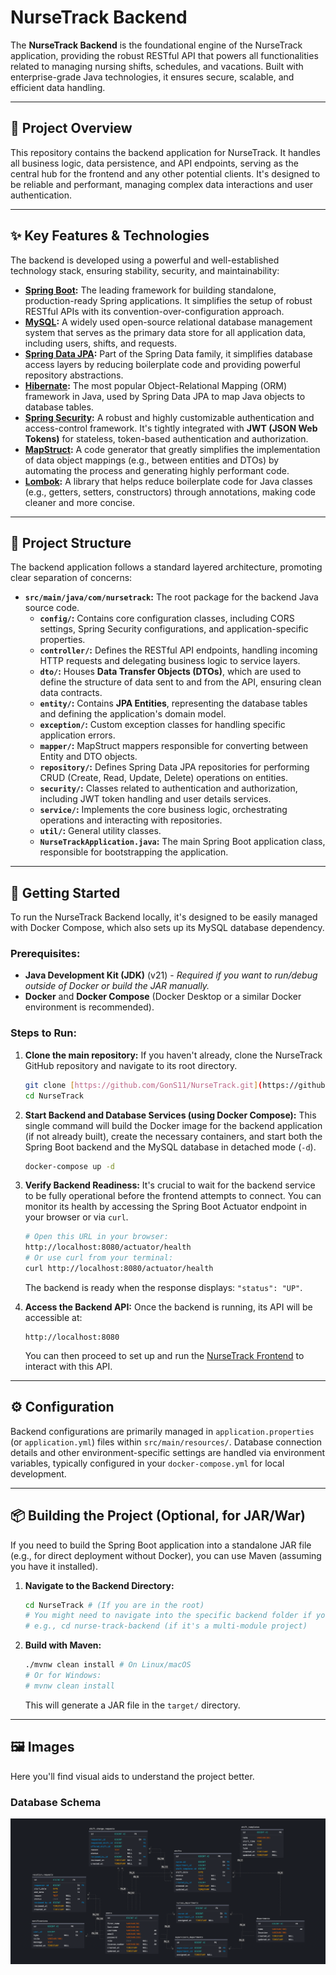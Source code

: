 # NurseTrack Backend

The **NurseTrack Backend** is the foundational engine of the NurseTrack application, providing the robust RESTful API that powers all functionalities related to managing nursing shifts, schedules, and vacations. Built with enterprise-grade Java technologies, it ensures secure, scalable, and efficient data handling.

---

## 🚀 **Project Overview**

This repository contains the backend application for NurseTrack. It handles all business logic, data persistence, and API endpoints, serving as the central hub for the frontend and any other potential clients. It's designed to be reliable and performant, managing complex data interactions and user authentication.

---

## ✨ **Key Features & Technologies**

The backend is developed using a powerful and well-established technology stack, ensuring stability, security, and maintainability:

-   **[Spring Boot](https://spring.io/projects/spring-boot):** The leading framework for building standalone, production-ready Spring applications. It simplifies the setup of robust RESTful APIs with its convention-over-configuration approach.
-   **[MySQL](https://www.mysql.com/):** A widely used open-source relational database management system that serves as the primary data store for all application data, including users, shifts, and requests.
-   **[Spring Data JPA](https://spring.io/projects/spring-data-jpa):** Part of the Spring Data family, it simplifies database access layers by reducing boilerplate code and providing powerful repository abstractions.
-   **[Hibernate](https://hibernate.org/):** The most popular Object-Relational Mapping (ORM) framework in Java, used by Spring Data JPA to map Java objects to database tables.
-   **[Spring Security](https://spring.io/projects/spring-security):** A robust and highly customizable authentication and access-control framework. It's tightly integrated with **JWT (JSON Web Tokens)** for stateless, token-based authentication and authorization.
-   **[MapStruct](https://mapstruct.org/):** A code generator that greatly simplifies the implementation of data object mappings (e.g., between entities and DTOs) by automating the process and generating highly performant code.
-   **[Lombok](https://projectlombok.org/):** A library that helps reduce boilerplate code for Java classes (e.g., getters, setters, constructors) through annotations, making code cleaner and more concise.

---

## 📁 **Project Structure**

The backend application follows a standard layered architecture, promoting clear separation of concerns:

-   **`src/main/java/com/nursetrack`:** The root package for the backend Java source code.
    -   **`config/`:** Contains core configuration classes, including CORS settings, Spring Security configurations, and application-specific properties.
    -   **`controller/`:** Defines the RESTful API endpoints, handling incoming HTTP requests and delegating business logic to service layers.
    -   **`dto/`:** Houses **Data Transfer Objects (DTOs)**, which are used to define the structure of data sent to and from the API, ensuring clean data contracts.
    -   **`entity/`:** Contains **JPA Entities**, representing the database tables and defining the application's domain model.
    -   **`exception/`:** Custom exception classes for handling specific application errors.
    -   **`mapper/`:** MapStruct mappers responsible for converting between Entity and DTO objects.
    -   **`repository/`:** Defines Spring Data JPA repositories for performing CRUD (Create, Read, Update, Delete) operations on entities.
    -   **`security/`:** Classes related to authentication and authorization, including JWT token handling and user details services.
    -   **`service/`:** Implements the core business logic, orchestrating operations and interacting with repositories.
    -   **`util/`:** General utility classes.
    -   **`NurseTrackApplication.java`:** The main Spring Boot application class, responsible for bootstrapping the application.

---

## 🚀 **Getting Started**

To run the NurseTrack Backend locally, it's designed to be easily managed with Docker Compose, which also sets up its MySQL database dependency.

### **Prerequisites:**

-   **Java Development Kit (JDK)** (v21) - *Required if you want to run/debug outside of Docker or build the JAR manually.*
-   **Docker** and **Docker Compose** (Docker Desktop or a similar Docker environment is recommended).

### **Steps to Run:**

1.  **Clone the main repository:**
    If you haven't already, clone the NurseTrack GitHub repository and navigate to its root directory.

    ```bash
    git clone [https://github.com/GonS11/NurseTrack.git](https://github.com/GonS11/NurseTrack.git)
    cd NurseTrack
    ```

2.  **Start Backend and Database Services (using Docker Compose):**
    This single command will build the Docker image for the backend application (if not already built), create the necessary containers, and start both the Spring Boot backend and the MySQL database in detached mode (`-d`).

    ```bash
    docker-compose up -d
    ```

3.  **Verify Backend Readiness:**
    It's crucial to wait for the backend service to be fully operational before the frontend attempts to connect. You can monitor its health by accessing the Spring Boot Actuator endpoint in your browser or via `curl`.

    ```bash
    # Open this URL in your browser:
    http://localhost:8080/actuator/health
    # Or use curl from your terminal:
    curl http://localhost:8080/actuator/health
    ```
    The backend is ready when the response displays: `"status": "UP"`.

4.  **Access the Backend API:**
    Once the backend is running, its API will be accessible at:

    ```
    http://localhost:8080
    ```
    You can then proceed to set up and run the [NurseTrack Frontend](https://github.com/GonS11/NurseTrack/tree/main/nurse-track-frontend) to interact with this API.

---

## ⚙️ **Configuration**

Backend configurations are primarily managed in `application.properties` (or `application.yml`) files within `src/main/resources/`. Database connection details and other environment-specific settings are handled via environment variables, typically configured in your `docker-compose.yml` for local development.

---

## 📦 **Building the Project (Optional, for JAR/War)**

If you need to build the Spring Boot application into a standalone JAR file (e.g., for direct deployment without Docker), you can use Maven (assuming you have it installed).

1.  **Navigate to the Backend Directory:**
    ```bash
    cd NurseTrack # (If you are in the root)
    # You might need to navigate into the specific backend folder if your project structure dictates it,
    # e.g., cd nurse-track-backend (if it's a multi-module project)
    ```

2.  **Build with Maven:**
    ```bash
    ./mvnw clean install # On Linux/macOS
    # Or for Windows:
    # mvnw clean install
    ```
    This will generate a JAR file in the `target/` directory.

---

## 🖼️ **Images**

Here you'll find visual aids to understand the project better.

### Database Schema

![NurseTrack Database Schema](https://github.com/GonS11/NurseTrack/blob/main/docs/db_diagrams/script-nursetrack-sql.png?raw=true)
